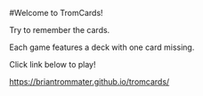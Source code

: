 #Welcome to TromCards!

Try to remember the cards.  

Each game features a deck with one card missing.  

Click link below to play!

https://briantrommater.github.io/tromcards/

